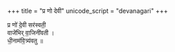 +++
title = "प्र णो देवी"
unicode_script = "devanagari"
+++

प्र णो॑ दे॒वी सर॑स्वती॒  
वाजे॑भिर् वा॒जिनी॑वती ।  
धी॒नाम॑वि॒त्र्य॑वतु ॥